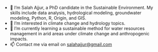 - 👋 I’m Salah Ajjur, a PhD candidate in the Sustainable Environment. My skills include data analysis, hydrological modeling, groundwater modeling, Python, R, Origin, and GIS.
- 👀 I’m interested in climate change and hydrology topics.
- 🌱 I’m currently learning a sustainable method for water resources management in arid areas under climate change
and anthropogenic impacts.
- 📫 Contact me via email on salahajjur@gmail.com

<!---
SaAj12/SaAj12 is a ✨ special ✨ repository because its `README.md` (this file) appears on your GitHub profile.
You can click the Preview link to take a look at your changes.
--->
